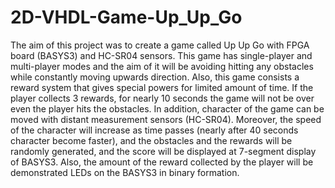 # 2D-VHDL-Game-Up_Up_Go
The aim of this project was to create a game called Up Up Go with FPGA board (BASYS3) and HC-SR04 sensors. This game has single-player and multi-player modes and the  aim of it will be avoiding hitting any obstacles while constantly moving upwards direction. Also,  this game consists a reward system that gives special powers for limited amount of time. If the  player collects 3 rewards, for nearly 10 seconds the game will not be over even the player hits  the obstacles. In addition, character of the game can be moved with distant measurement sensors (HC-SR04). Moreover, the speed of the character will increase as time passes (nearly after 40  seconds character become faster), and the obstacles and the rewards will be randomly generated,  and the score will be displayed at 7-segment display of BASYS3. Also, the amount of the reward  collected by the player will be demonstrated LEDs on the BASYS3 in binary formation.
